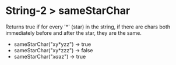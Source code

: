 # String-2 > sameStarChar

Returns true if for every '*' (star) in the string, if there are chars both immediately before and after the star, they are the same.

- sameStarChar("xy*yzz") → true
- sameStarChar("xy*zzz") → false
- sameStarChar("*xa*az") → true